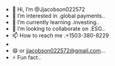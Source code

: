 - 👋 Hi, I’m @Jjacobson022572
- 👀 I’m interested in .global payments..
- 🌱 I’m currently learning .investing..
- 💞️ I’m looking to collaborate on .ESG..
- 📫 How to reach me .+1503-380-8229
- 
- 😄 or jjacobson022572@gmail.com...
- ⚡ Fun fact..

<!---
Jjacobson022572/Jjacobson022572 is a ✨ special ✨ repository because its `README.md` (this file) appears on your GitHub profile.
You can click the Preview link to take a look at your changes.
--->

